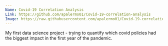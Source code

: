 ```yaml
---
Name: Covid-19 Correlation Analysis
Link: https://github.com/apalermo01/Covid-19-correlation-analysis
Image: https://raw.githubusercontent.com/apalermo01/Covid-19-correlation-analysis/d7690029c55417bc7644e95c58df1f5ca088f612/figures/cases_and_deaths_in_meck_county.png
---
```


My first data science project - trying to quantify which covid policies had the biggest impact in the first year of the pandemic.
